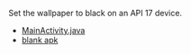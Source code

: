 Set the wallpaper to black on an API 17 device.

- [MainActivity.java](https://github.com/bootstraponline/blank/blob/master/blank/src/main/java/com/bootstraponline/blank/MainActivity.java)
- [blank apk](https://github.com/bootstraponline/blank/blob/master/blank/blank-blank.apk)
